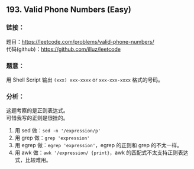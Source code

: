 ## 193. Valid Phone Numbers (Easy)

### **链接**：
题目：https://leetcode.com/problems/valid-phone-numbers/  
代码(github)：https://github.com/illuz/leetcode

### **题意**：
用 Shell Script 输出 `(xxx) xxx-xxxx` or `xxx-xxx-xxxx` 格式的号码。

### **分析**：

这题考察的是正则表达式。  
可惜我写的正则是很挫的。  

1. 用 sed 做：`sed -n '/expression/p'`
2. 用 grep 做：`grep 'expression'`
3. 用 egrep 做：`egrep 'expression'`，egrep 的正则和 grep 的不太一样。
4. 用 awk 做：`awk '/expression/ {print}`，awk 的匹配式不太支持正则表达式，比较难用。
